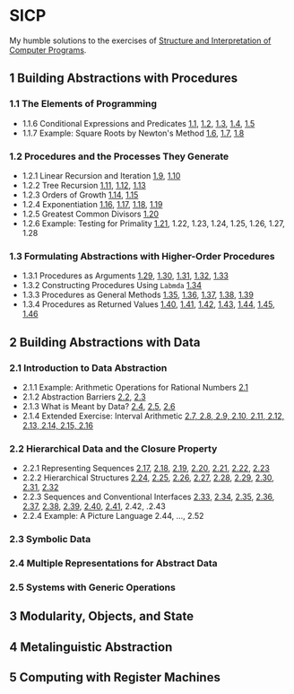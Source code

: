 # SICP

My humble solutions to the exercises of [Structure and Interpretation of Computer Programs](https://mitpress.mit.edu/sicp/).

## 1 Building Abstractions with Procedures

### 1.1 The Elements of Programming

- 1.1.6 Conditional Expressions and Predicates [1.1](1-1/1-01.scm), [1.2](1-1/1-02.scm), [1.3](1-1/1-03.scm), [1.4](1-1/1-04.scm), [1.5](1-1/1-05.scm)
- 1.1.7 Example: Square Roots by Newton's Method [1.6](1-1/1-06.scm), [1.7](1-1/1-07.scm), [1.8](1-1/1-08.scm)

### 1.2 Procedures and the Processes They Generate

- 1.2.1 Linear Recursion and Iteration [1.9](1-2/1-09.scm), [1.10](1-2/1-10.scm)
- 1.2.2 Tree Recursion [1.11](1-2/1-11.scm), [1.12](1-2/1-12.scm), [1.13](1-2/1-13.scm)
- 1.2.3 Orders of Growth [1.14](1-2/1-14.scm), [1.15](1-2/1-15.scm)
- 1.2.4 Exponentiation [1.16](1-2/1-16.scm), [1.17](1-2/1-17.scm), [1.18](1-2/1-18.scm), [1.19](1-2/1-19.scm)
- 1.2.5 Greatest Common Divisors [1.20](1-2/1-20.scm)
- 1.2.6 Example: Testing for Primality [1.21](1-2/1-21.scm), 1.22, 1.23, 1.24, 1.25, 1.26, 1.27, 1.28

### 1.3 Formulating Abstractions with Higher-Order Procedures

- 1.3.1 Procedures as Arguments [1.29](1-3/1-29.scm), [1.30](1-3/1-30.scm), [1.31](1-3/1-31.scm), [1.32](1-3/1-32.scm), [1.33](1-3/1-33.scm)
- 1.3.2 Constructing Procedures Using `Labmda` [1.34](1-3/1-34.scm)
- 1.3.3 Procedures as General Methods [1.35](1-3/1-35.scm), [1.36](1-3/1-36.scm), [1.37](1-3/1-37.scm), [1.38](1-3/1-38.scm), [1.39](1-3/1-39.scm)
- 1.3.4 Procedures as Returned Values [1.40](1-3/1-40.scm), [1.41](1-3/1-41.scm), [1.42](1-3/1-42.scm), [1.43](1-3/1-43.scm), [1.44](1-3/1-44.scm), [1.45](1-3/1-45.scm), [1.46](1-3/1-46.scm)

## 2 Building Abstractions with Data

### 2.1 Introduction to Data Abstraction

- 2.1.1 Example: Arithmetic Operations for Rational Numbers [2.1](2-1/2-01.scm)
- 2.1.2 Abstraction Barriers [2.2](2-1/2-02.scm), [2.3](2-1/2-03.scm)
- 2.1.3 What is Meant by Data? [2.4](2-1/2-04.scm), [2.5](2-1/2-05.scm), [2.6](2-1/2-06.scm)
- 2.1.4 Extended Exercise: Interval Arithmetic [2.7, 2.8, 2.9, 2.10, 2.11, 2.12, 2.13, 2.14, 2.15, 2.16](2-1/2-07_16.scm)

### 2.2 Hierarchical Data and the Closure Property

- 2.2.1 Representing Sequences [2.17](2-2/2-17.scm), [2.18](2-2/2-18.scm), [2.19](2-2/2-19.scm), [2.20](2-2/2-20.scm), [2.21](2-2/2-21.scm), [2.22](2-2/2-22.scm), [2.23](2-2/2-23.scm)
- 2.2.2 Hierarchical Structures [2.24](2-2/2-24.scm), [2.25](2-2/2-25.scm), [2.26](2-2/2-26.scm), [2.27](2-2/2-27.scm), [2.28](2-2/2-28.scm), [2.29](2-2/2-29.scm), [2.30](2-2/2-30.scm), [2.31](2-2/2-31.scm), [2.32](2-2/2-32.scm)
- 2.2.3 Sequences and Conventional Interfaces [2.33](2-2/2-33.scm), [2.34](2-2/2-34.scm), [2.35](2-2/2-35.scm), [2.36](2-2/2-36.scm), [2.37](2-2/2-37.scm), [2.38](2-2/2-38.scm), [2.39](2-2/2-39.scm), [2.40](2-2/2-40.scm), [2.41](2-2/2-41.scm), 2.42, .2.43
- 2.2.4 Example: A Picture Language 2.44, ..., 2.52

### 2.3 Symbolic Data

### 2.4 Multiple Representations for Abstract Data

### 2.5 Systems with Generic Operations

## 3 Modularity, Objects, and State

## 4 Metalinguistic Abstraction

## 5 Computing with Register Machines
